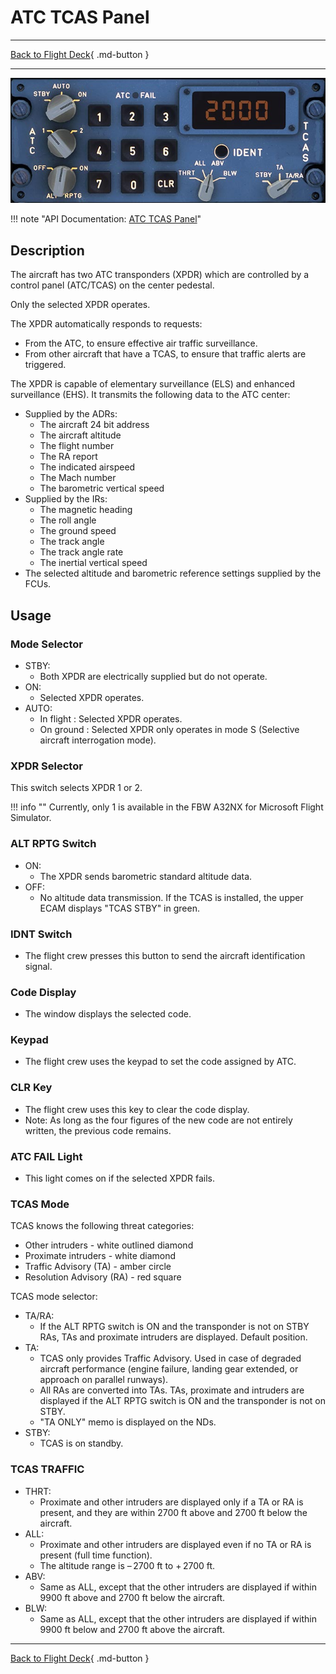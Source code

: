 # ATC TCAS Panel

---

[Back to Flight Deck](../index.md){ .md-button }

---

![ATC-TCAS Panel](../../../assets/a32nx-briefing/pedestal/ATC-TCAS.jpg "ATC-TCAS Panel")

!!! note "API Documentation: [ATC TCAS Panel](../../../../fbw-a32nx/a32nx-api/a32nx-flightdeck-api.md#atc-tcas)"

## Description

The aircraft has two ATC transponders (XPDR) which are controlled by a control panel (ATC/TCAS) on the center pedestal.

Only the selected XPDR operates.

The XPDR automatically responds to requests:

- From the ATC, to ensure effective air traffic surveillance.
- From other aircraft that have a TCAS, to ensure that traffic alerts are triggered.

The XPDR is capable of elementary surveillance (ELS) and enhanced surveillance (EHS). It transmits the following data to the ATC center:

- Supplied by the ADRs:
    - The aircraft 24 bit address
    - The aircraft altitude
    - The flight number
    - The RA report
    - The indicated airspeed
    - The Mach number
    - The barometric vertical speed
- Supplied by the IRs:
    - The magnetic heading
    - The roll angle
    - The ground speed
    - The track angle
    - The track angle rate
    - The inertial vertical speed
- The selected altitude and barometric reference settings supplied by the FCUs.

## Usage

###  Mode Selector

- STBY:
    - Both XPDR are electrically supplied but do not operate.
- ON:
    - Selected XPDR operates.
- AUTO:
    - In flight : Selected XPDR operates.
    - On ground : Selected XPDR only operates in mode S (Selective aircraft interrogation mode).

### XPDR Selector

This switch selects XPDR 1 or 2.

!!! info ""
    Currently, only 1 is available in the FBW A32NX for Microsoft Flight Simulator.

### ALT RPTG Switch

- ON:
    - The XPDR sends barometric standard altitude data.
- OFF:
    - No altitude data transmission. If the TCAS is installed, the upper ECAM displays "TCAS STBY" in green.

### IDNT Switch

- The flight crew presses this button to send the aircraft identification signal.

### Code Display

- The window displays the selected code.

### Keypad

- The flight crew uses the keypad to set the code assigned by ATC.

### CLR Key

- The flight crew uses this key to clear the code display.
- Note: As long as the four figures of the new code are not entirely written, the previous code remains.

### ATC FAIL Light

- This light comes on if the selected XPDR fails.

### TCAS Mode

TCAS knows the following threat categories:

- Other intruders - white outlined diamond
- Proximate intruders - white diamond
- Traffic Advisory (TA) - amber circle
- Resolution Advisory (RA) - red square

TCAS mode selector:

- TA/RA:
    - If the ALT RPTG switch is ON and the transponder is not on STBY RAs, TAs and proximate intruders are displayed. Default position.
- TA:
    - TCAS only provides Traffic Advisory. Used in case of degraded aircraft performance (engine failure, landing gear extended, or approach on parallel runways).
    - All RAs are converted into TAs. TAs, proximate and intruders are displayed if the ALT RPTG switch is ON and the transponder is not on STBY.
    - "TA ONLY" memo is displayed on the NDs.
- STBY:
    - TCAS is on standby.

### TCAS TRAFFIC

- THRT:
    - Proximate and other intruders are displayed only if a TA or RA is present, and they are within 2700 ft above and 2700 ft below the aircraft.
- ALL:
    - Proximate and other intruders are displayed even if no TA or RA is present (full time function).
    - The altitude range is – 2700 ft to + 2700 ft.
- ABV:
    - Same as ALL, except that the other intruders are displayed if within 9900 ft above and 2700 ft below the aircraft.
- BLW:
    - Same as ALL, except that the other intruders are displayed if within 9900 ft below and 2700 ft above the aircraft.

---

[Back to Flight Deck](../index.md){ .md-button }
